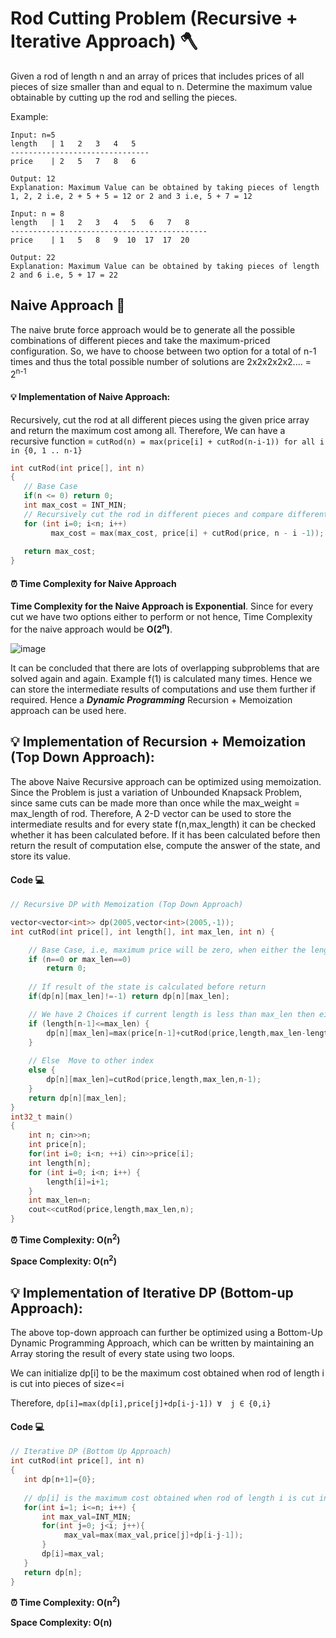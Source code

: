 # Rod Cutting Problem (Recursive + Iterative Approach) 🪓

<!-- ## Definition -->

Given a rod of length n and an array of prices that includes prices of all pieces of size smaller than and equal to n. 
Determine the maximum value obtainable by cutting up the rod and selling the pieces.

Example: 
``` 
Input: n=5
length   | 1   2   3   4   5
-------------------------------
price    | 2   5   7   8   6

Output: 12
Explanation: Maximum Value can be obtained by taking pieces of length 1, 2, 2 i.e, 2 + 5 + 5 = 12 or 2 and 3 i.e, 5 + 7 = 12 

Input: n = 8
length   | 1   2   3   4   5   6   7   8  
--------------------------------------------
price    | 1   5   8   9  10  17  17  20

Output: 22
Explanation: Maximum Value can be obtained by taking pieces of length 2 and 6 i.e, 5 + 17 = 22
```

## Naive Approach 🧠

The naive brute force approach would be to generate all the possible combinations of different pieces and take the maximum-priced configuration. 
So, we have to choose between two option for a total of n-1 times and thus the total possible number of solutions are 2x2x2x2x2.... = 2<sup>n-1</sup>


#### 💡 Implementation of Naive Approach: 

Recursively, cut the rod at all different pieces using the given price array and return the maximum cost among all. 
Therefore, We can have a recursive function = `cutRod(n) = max(price[i] + cutRod(n-i-1)) for all i in {0, 1 .. n-1}`

```c++
int cutRod(int price[], int n)
{
   // Base Case
   if(n <= 0) return 0;
   int max_cost = INT_MIN;
   // Recursively cut the rod in different pieces and compare different configurations
   for (int i=0; i<n; i++)
         max_cost = max(max_cost, price[i] + cutRod(price, n - i -1));
 
   return max_cost;
}
```

#### ⏰ Time Complexity for Naive Approach 

__Time Complexity for the Naive Approach is Exponential__. Since for every cut we have two options either to perform or not hence, Time Complexity for the naive approach would be **O(2<sup>n</sup>)**.

![image](https://user-images.githubusercontent.com/58984074/135901814-5985dea6-bc84-4e73-960e-517737e8e4fc.png)

It can be concluded that there are lots of overlapping subproblems that are solved again and again. Example f(1) is calculated many times. Hence we can store the intermediate results of computations and use them further if required. 
Hence a **_Dynamic Programming_** Recursion + Memoization approach can be used here.  


## 💡 Implementation of Recursion + Memoization (Top Down Approach):

The above Naive Recursive approach can be optimized using memoization. Since the Problem is just a variation of Unbounded Knapsack Problem, since same cuts can be made more than once while the max_weight = max_length of rod. 
Therefore, A 2-D vector can be used to store the intermediate results and for every state f(n,max_length) it can be checked whether it has been calculated before. 
If it has been calculated before then return the result of computation else, compute the answer of the state, and store its value.  

#### Code 💻 

```c++
// Recursive DP with Memoization (Top Down Approach) 

vector<vector<int>> dp(2005,vector<int>(2005,-1));
int cutRod(int price[], int length[], int max_len, int n) {

    // Base Case, i.e, maximum price will be zero, when either the length of the rod is zero or price is zero.
    if (n==0 or max_len==0)
        return 0;
    
    // If result of the state is calculated before return 
    if(dp[n][max_len]!=-1) return dp[n][max_len];

    // We have 2 Choices if current length is less than max_len then either take it or not
    if (length[n-1]<=max_len) {
        dp[n][max_len]=max(price[n-1]+cutRod(price,length,max_len-length[n-1],n),cutRod(price,length, max_len,n-1));
    }
 
    // Else  Move to other index
    else {
        dp[n][max_len]=cutRod(price,length,max_len,n-1);
    }
    return dp[n][max_len];
}
int32_t main()
{
    int n; cin>>n;
    int price[n];
    for(int i=0; i<n; ++i) cin>>price[i];
    int length[n];
    for (int i=0; i<n; i++) {
        length[i]=i+1;
    }
    int max_len=n;
    cout<<cutRod(price,length,max_len,n);
}
```

**⏰ Time Complexity: O(n<sup>2</sup>)**

**Space Complexity: O(n<sup>2</sup>)**

## 💡 Implementation of Iterative DP (Bottom-up Approach):

The above top-down approach can further be optimized using a Bottom-Up Dynamic Programming Approach, which can be written by maintaining an Array storing the result of every state using two loops.

We can initialize dp[i] to be the maximum cost obtained when rod of length i is cut into pieces of size<=i

Therefore, `dp[i]=max(dp[i],price[j]+dp[i-j-1]) ∀  j ∈ {0,i}`

####  Code 💻

```c++
// Iterative DP (Bottom Up Approach) 
int cutRod(int price[], int n)
{
   int dp[n+1]={0};
 
   // dp[i] is the maximum cost obtained when rod of length i is cut into pieces of size <=i 
   for(int i=1; i<=n; i++) {
       int max_val=INT_MIN;
       for(int j=0; j<i; j++){
            max_val=max(max_val,price[j]+dp[i-j-1]);
       }
       dp[i]=max_val;
   }
   return dp[n];
}
```

**⏰ Time Complexity: O(n<sup>2</sup>)**

**Space Complexity: O(n)**
